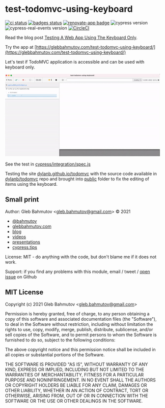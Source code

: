 # test-todomvc-using-keyboard
[![ci status][ci image]][ci url] [![badges status][badges image]][badges url] [![renovate-app badge][renovate-badge]][renovate-app]
![cypress version](https://img.shields.io/badge/cypress-9.3.0-brightgreen) ![cypress-real-events version](https://img.shields.io/badge/cypress--real--events-1.5.0-brightgreen) [![CircleCI](https://circleci.com/gh/bahmutov/test-todomvc-using-keyboard/tree/main.svg?style=svg)](https://circleci.com/gh/bahmutov/test-todomvc-using-keyboard/tree/main)

Read the blog post [Testing A Web App Using The Keyboard Only](https://glebbahmutov.com/blog/test-app-using-the-keyboard/).

Try the app at [https://glebbahmutov.com/test-todomvc-using-keyboard/](https://glebbahmutov.com/test-todomvc-using-keyboard/)

Let's test if TodoMVC application is accessible and can be used with keyboard only.

![The running tests](./images/keyboard-only.gif)

See the test in [cypress/integration/spec.js](./cypress/integration/spec.js)

Testing the site [dylanb.github.io/todomvc](https://dylanb.github.io/todomvc/) with the source code available in [dylanb/todomvc](https://github.com/dylanb/todomvc) repo and brought into [public](./public) folder to fix the editing of items using the keyboard.

## Small print

Author: Gleb Bahmutov &lt;gleb.bahmutov@gmail.com&gt; &copy; 2021

- [@bahmutov](https://twitter.com/bahmutov)
- [glebbahmutov.com](https://glebbahmutov.com)
- [blog](https://glebbahmutov.com/blog)
- [videos](https://www.youtube.com/glebbahmutov)
- [presentations](https://slides.com/bahmutov)
- [cypress.tips](https://cypress.tips)

License: MIT - do anything with the code, but don't blame me if it does not work.

Support: if you find any problems with this module, email / tweet /
[open issue](https://github.com/bahmutov/test-todomvc-using-keyboard/issues) on Github

## MIT License

Copyright (c) 2021 Gleb Bahmutov &lt;gleb.bahmutov@gmail.com&gt;

Permission is hereby granted, free of charge, to any person
obtaining a copy of this software and associated documentation
files (the "Software"), to deal in the Software without
restriction, including without limitation the rights to use,
copy, modify, merge, publish, distribute, sublicense, and/or sell
copies of the Software, and to permit persons to whom the
Software is furnished to do so, subject to the following
conditions:

The above copyright notice and this permission notice shall be
included in all copies or substantial portions of the Software.

THE SOFTWARE IS PROVIDED "AS IS", WITHOUT WARRANTY OF ANY KIND,
EXPRESS OR IMPLIED, INCLUDING BUT NOT LIMITED TO THE WARRANTIES
OF MERCHANTABILITY, FITNESS FOR A PARTICULAR PURPOSE AND
NONINFRINGEMENT. IN NO EVENT SHALL THE AUTHORS OR COPYRIGHT
HOLDERS BE LIABLE FOR ANY CLAIM, DAMAGES OR OTHER LIABILITY,
WHETHER IN AN ACTION OF CONTRACT, TORT OR OTHERWISE, ARISING
FROM, OUT OF OR IN CONNECTION WITH THE SOFTWARE OR THE USE OR
OTHER DEALINGS IN THE SOFTWARE.

[ci image]: https://github.com/bahmutov/test-todomvc-using-keyboard/workflows/ci/badge.svg?branch=main
[ci url]: https://github.com/bahmutov/test-todomvc-using-keyboard/actions
[badges image]: https://github.com/bahmutov/test-todomvc-using-keyboard/workflows/badges/badge.svg?branch=main
[badges url]: https://github.com/bahmutov/test-todomvc-using-keyboard/actions
[renovate-badge]: https://img.shields.io/badge/renovate-app-blue.svg
[renovate-app]: https://renovateapp.com/
